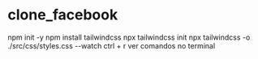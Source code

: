 # clone_facebook
 
npm init -y
npm install tailwindcss
npx tailwindcss init
npx tailwindcss -o ./src/css/styles.css --watch
ctrl + r    ver comandos no terminal